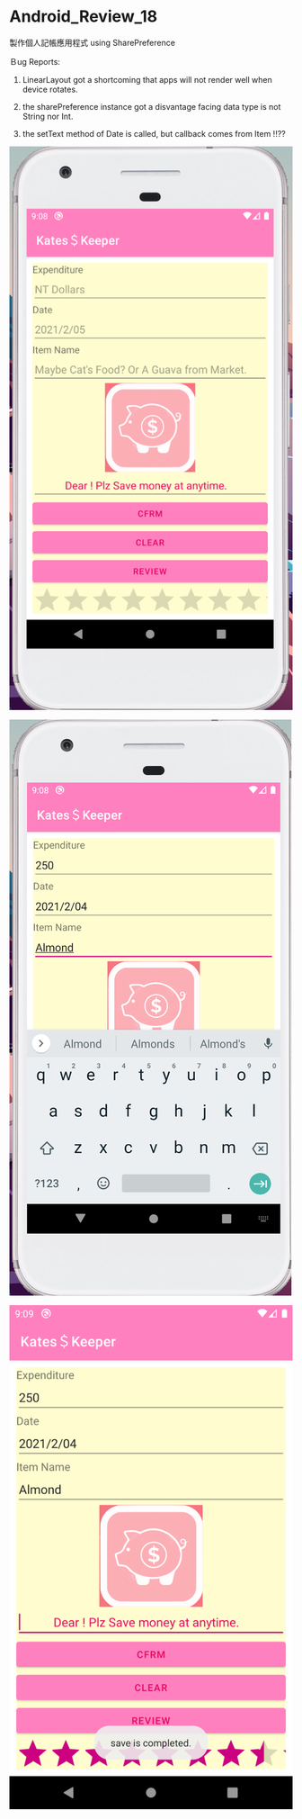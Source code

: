 # Android_Review_18
製作個人記帳應用程式  using SharePreference 

Ｂug Reports:

1. LinearLayout got a shortcoming that apps will not render well when device rotates.

2. the sharePreference instance got a disvantage facing data type is not String nor Int.

3. the setText method of Date is called, but callback comes from Item !!??


![](https://raw.githubusercontent.com/QueenieCplusplus/Android_Review_18/main/output1.png)

![](https://raw.githubusercontent.com/QueenieCplusplus/Android_Review_18/main/output2.png)

![](https://raw.githubusercontent.com/QueenieCplusplus/Android_Review_18/main/output3.png)
